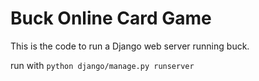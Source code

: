 # Buck Online Card Game
This is the code to run a Django web server running buck.

run with `python django/manage.py runserver`